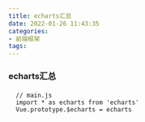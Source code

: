 ```yaml
---
title: echarts汇总
date: 2022-01-26 11:43:35
categories:
- 前端框架
tags:
---
```


### echarts汇总
#### 
```
  // main.js
  import * as echarts from 'echarts'
  Vue.prototype.$echarts = echarts
```

```

```

